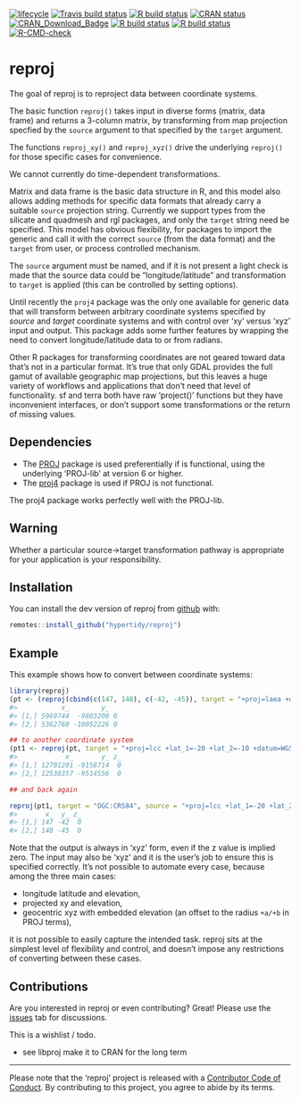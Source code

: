 
<!-- README.md is generated from README.Rmd. Please edit that file -->
<!-- badges: start -->

[![lifecycle](https://img.shields.io/badge/lifecycle-maturing-blue.svg)](https://www.tidyverse.org/lifecycle/#maturing)
[![Travis build
status](https://travis-ci.org/hypertidy/reproj.svg?branch=master)](https://travis-ci.org/hypertidy/reproj)
[![R build
status](https://github.com/hypertidy/reproj/workflows/R-CMD-check/badge.svg)](https://github.com/hypertidy/reproj/actions)
[![CRAN
status](https://www.r-pkg.org/badges/version/reproj)](https://cran.r-project.org/package=reproj)
[![CRAN_Download_Badge](http://cranlogs.r-pkg.org/badges/reproj)](https://cran.r-project.org/package=reproj)
[![R build
status](https://github.com/hypertidy/reproj/workflows/test-coverage/badge.svg)](https://github.com/hypertidy/reproj/actions)
[![R build
status](https://github.com/hypertidy/reproj/workflows/pkgdown/badge.svg)](https://github.com/hypertidy/reproj/actions)
[![R-CMD-check](https://github.com/hypertidy/reproj/actions/workflows/R-CMD-check.yaml/badge.svg)](https://github.com/hypertidy/reproj/actions/workflows/R-CMD-check.yaml)
<!-- badges: end -->

# reproj

The goal of reproj is to reproject data between coordinate systems.

The basic function `reproj()` takes input in diverse forms (matrix, data
frame) and returns a 3-column matrix, by transforming from map
projection specfied by the `source` argument to that specified by the
`target` argument.

The functions `reproj_xy()` and `reproj_xyz()` drive the underlying
`reproj()` for those specific cases for convenience.

We cannot currently do time-dependent transformations.

Matrix and data frame is the basic data structure in R, and this model
also allows adding methods for specific data formats that already carry
a suitable `source` projection string. Currently we support types from
the silicate and quadmesh and rgl packages, and only the `target` string
need be specified. This model has obvious flexibility, for packages to
import the generic and call it with the correct `source` (from the data
format) and the `target` from user, or process controlled mechanism.

The `source` argument must be named, and if it is not present a light
check is made that the source data could be “longitude/latitude” and
transformation to `target` is applied (this can be controlled by setting
options).

Until recently the `proj4` package was the only one available for
generic data that will transform between arbitrary coordinate systems
specified by *source* and *target* coordinate systems and with control
over ‘xy’ versus ‘xyz’ input and output. This package adds some further
features by wrapping the need to convert longitude/latitude data to or
from radians.

Other R packages for transforming coordinates are not geared toward data
that’s not in a particular format. It’s true that only GDAL provides the
full gamut of available geographic map projections, but this leaves a
huge variety of workflows and applications that don’t need that level of
functionality. sf and terra both have raw ‘project()’ functions but they
have inconvenient interfaces, or don’t support some transformations or
the return of missing values.

## Dependencies

-   The [PROJ](https://CRAN.r-project.org/package=PROJ) package is used
    preferentially if is functional, using the underlying ‘PROJ-lib’ at
    version 6 or higher.
-   The [proj4](https://CRAN.r-project.org/package=proj4) package is
    used if PROJ is not functional.

The proj4 package works perfectly well with the PROJ-lib.

## Warning

Whether a particular source-\>target transformation pathway is
appropriate for your application is your responsibility.

## Installation

You can install the dev version of reproj from
[github](https://github.com/hypertidy/reproj/) with:

``` r
remotes::install_github("hypertidy/reproj")
```

## Example

This example shows how to convert between coordinate systems:

``` r
library(reproj)
(pt <- (reproj(cbind(c(147, 148), c(-42, -45)), target = "+proj=laea +datum=WGS84", source = "OGC:CRS84")))
#>           x_        y_  
#> [1,] 5969744  -9803200 0
#> [2,] 5362760 -10052226 0

## to another coordinate system
(pt1 <- reproj(pt, target = "+proj=lcc +lat_1=-20 +lat_2=-10 +datum=WGS84", source = "+proj=laea +datum=WGS84"))
#>            x_       y_ z_
#> [1,] 12701201 -9158714  0
#> [2,] 12538357 -9514556  0

## and back again

reproj(pt1, target = "OGC:CRS84", source = "+proj=lcc +lat_1=-20 +lat_2=-10 +datum=WGS84")
#>       x_  y_ z_
#> [1,] 147 -42  0
#> [2,] 148 -45  0
```

Note that the output is always in ‘xyz’ form, even if the z value is
implied zero. The input may also be ‘xyz’ and it is the user’s job to
ensure this is specified correctly. It’s not possible to automate every
case, because among the three main cases:

-   longitude latitude and elevation,
-   projected xy and elevation,
-   geocentric xyz with embedded elevation (an offset to the radius
    `+a/+b` in PROJ terms),

it is not possible to easily capture the intended task. reproj sits at
the simplest level of flexibility and control, and doesn’t impose any
restrictions of converting between these cases.

## Contributions

Are you interested in reproj or even contributing? Great! Please use the
[issues](https://github.com/hypertidy/reproj/issues) tab for
discussions.

This is a wishlist / todo.

-   see libproj make it to CRAN for the long term

------------------------------------------------------------------------

Please note that the ‘reproj’ project is released with a [Contributor
Code of
Conduct](https://hypertidy.github.io/reproj/CODE_OF_CONDUCT.html). By
contributing to this project, you agree to abide by its terms.
